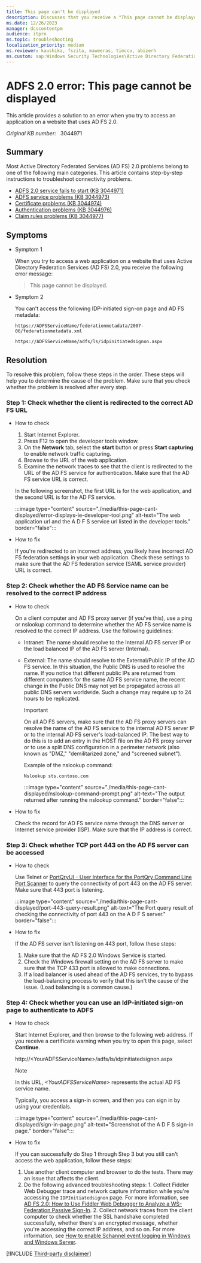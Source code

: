 ```yaml
---
title: This page can't be displayed
description: Discusses that you receive a "This page cannot be displayed" error message when you try to access an application on a website that uses AD FS 2.0. Provides a resolution.
ms.date: 12/26/2023
manager: dcscontentpm
audience: itpro
ms.topic: troubleshooting
localization_priority: medium
ms.reviewer: kaushika, fszita, maweeras, timccu, abizerh
ms.custom: sap:Windows Security Technologies\Active Directory Federation Services (AD FS) non-Azure-O365 issues, csstroubleshoot
---
```

# ADFS 2.0 error: This page cannot be displayed

This article provides a solution to an error when you try to access an application on a website that uses AD FS 2.0.

_Original KB number:_ &nbsp; 3044971

## Summary

Most Active Directory Federated Services (AD FS) 2.0 problems belong to one of the following main categories. This article contains step-by-step instructions to troubleshoot connectivity problems.

- [ADFS 2.0 service fails to start (KB 3044971)](https://support.microsoft.com/help/3044971)
- [ADFS service problems (KB 3044973)](https://support.microsoft.com/help/3044973)
- [Certificate problems (KB 3044974)](https://support.microsoft.com/help/3044974)
- [Authentication problems (KB 3044976)](https://support.microsoft.com/help/3044976)
- [Claim rules problems (KB 3044977)](https://support.microsoft.com/help/3044977)

## Symptoms

- Symptom 1

    When you try to access a web application on a website that uses Active Directory Federation Services (AD FS) 2.0, you receive the following error message:

    > This page cannot be displayed.

- Symptom 2  

    You can't access the following IDP-initiated sign-on page and AD FS metadata:

    `https://ADFSServiceName/federationmetadata/2007-06/federationmetadata.xml`

    `https://ADFSServiceName/adfs/ls/idpinitiatedsignon.aspx`

## Resolution

To resolve this problem, follow these steps in the order. These steps will help you to determine the cause of the problem. Make sure that you check whether the problem is resolved after every step.

### Step 1: Check whether the client is redirected to the correct AD FS URL

- How to check

    1. Start Internet Explorer.
    2. Press F12 to open the developer tools window.
    3. On the **Network** tab, select the **start** button or press **Start capturing** to enable network traffic capturing.
    4. Browse to the URL of the web application.
    5. Examine the network traces to see that the client is redirected to the URL of the AD FS service for authentication. Make sure that the AD FS service URL is correct.

    In the following screenshot, the first URL is for the web application, and the second URL is for the AD FS service.

    :::image type="content" source="./media/this-page-cant-displayed/error-displays-ie-developer-tool.png" alt-text="The web application url and the A D F S service url listed in the developer tools." border="false":::

- How to fix

    If you're redirected to an incorrect address, you likely have incorrect AD FS federation settings in your web application. Check these settings to make sure that the AD FS federation service (SAML service provider) URL is correct.

### Step 2: Check whether the AD FS Service name can be resolved to the correct IP address

- How to check

  On a client computer and AD FS proxy server (if you've this), use a ping or nslookup command to determine whether the AD FS service name is resolved to the correct IP address. Use the following guidelines:

  - Intranet: The name should resolve to the Internal AD FS server IP or the load balanced IP of the AD FS server (Internal).
  - External: The name should resolve to the External/Public IP of the AD FS service. In this situation, the Public DNS is used to resolve the name. If you notice that different public IPs are returned from different computers for the same AD FS service name, the recent change in the Public DNS may not yet be propagated across all public DNS servers worldwide. Such a change may require up to 24 hours to be replicated.

    > [!IMPORTANT]
    > On all AD FS servers, make sure that the AD FS proxy servers can resolve the name of the AD FS service to the internal AD FS server IP or to the internal AD FS server's load-balanced IP. The best way to do this is to add an entry in the HOST file on the AD FS proxy server or to use a split DNS configuration in a perimeter network (also known as "DMZ," "demilitarized zone," and "screened subnet").

    Example of the nslookup command:

    ```console
    Nslookup sts.contoso.com
    ```  

    :::image type="content" source="./media/this-page-cant-displayed/nslookup-command-prompt.png" alt-text="The output returned after running the nslookup command." border="false":::

- How to fix

    Check the record for AD FS service name through the DNS server or Internet service provider (ISP). Make sure that the IP address is correct.

### Step 3: Check whether TCP port 443 on the AD FS server can be accessed

- How to check

    Use Telnet or [PortQryUI - User Interface for the PortQry Command Line Port Scanner](https://www.microsoft.com/download/details.aspx?id=24009) to query the connectivity of port 443 on the AD FS server. Make sure that 443 port is listening.

    :::image type="content" source="./media/this-page-cant-displayed/port-443-query-result.png" alt-text="The Port query result of checking the connectivity of port 443 on the A D F S server." border="false":::

- How to fix

    If the AD FS server isn't listening on 443 port, follow these steps:

    1. Make sure that the AD FS 2.0 Windows Service is started.
    2. Check the Windows firewall setting on the AD FS server to make sure that the TCP 433 port is allowed to make connections.
    3. If a load balancer is used ahead of the AD FS services, try to bypass the load-balancing process to verify that this isn't the cause of the issue. (Load balancing is a common cause.)

### Step 4: Check whether you can use an IdP-initiated sign-on page to authenticate to ADFS

- How to check

    Start Internet Explorer, and then browse to the following web address. If you receive a certificate warning when you try to open this page, select **Continue**.

    http://\<YourADFSServiceName>/adfs/ls/idpinitiatedsignon.aspx

    > [!NOTE]
    > In this URL, *\<YourADFSServiceName>* represents the actual AD FS service name.

    Typically, you access a sign-in screen, and then you can sign in by using your credentials.

    :::image type="content" source="./media/this-page-cant-displayed/sign-in-page.png" alt-text="Screenshot of the A D F S sign-in page." border="false":::

- How to fix

    If you can successfully do Step 1 through Step 3 but you still can't access the web application, follow these steps:

    1. Use another client computer and browser to do the tests. There may an issue that affects the client.
    2. Do the following advanced troubleshooting steps:
      1. Collect Fiddler Web Debugger trace and network capture information while you're accessing the `IDPInitiatedsignon` page. For more information, see [AD FS 2.0: How to Use Fiddler Web Debugger to Analyze a WS-Federation Passive Sign-In](https://social.technet.microsoft.com/wiki/contents/articles/3286.ad-fs-2-0-how-to-use-fiddler-web-debugger-to-analyze-a-ws-federation-passive-sign-in.aspx).
      2. Collect network traces from the client computer to check whether the SSL handshake completed successfully, whether there's an encrypted message, whether you're accessing the correct IP address, and so on. For more information, see [How to enable Schannel event logging in Windows and Windows Server](https://support.microsoft.com/help/260729).

[!INCLUDE [Third-party disclaimer](../../includes/third-party-disclaimer.md)]
